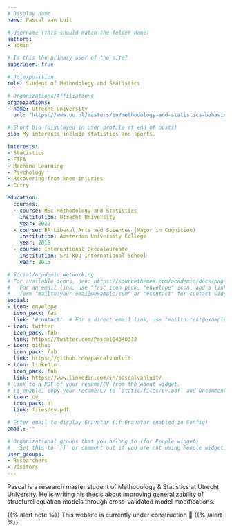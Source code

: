 ```yaml
---
# Display name
name: Pascal van Luit

# Username (this should match the folder name)
authors:
- admin

# Is this the primary user of the site?
superuser: true

# Role/position
role: Student of Methodology and Statistics

# Organizations/Affiliations
organizations:
- name: Utrecht University
  url: "https://www.uu.nl/masters/en/methodology-and-statistics-behavioural-biomedical-and-social-sciences"

# Short bio (displayed in user profile at end of posts)
bio: My interests include statistics and sports.

interests:
- Statistics
- FIFA
- Machine Learning
- Psychology
- Recovering from knee injuries
- Curry

education:
  courses:
  - course: MSc Methodology and Statistics
    institution: Utrecht University
    year: 2020
  - course: BA Liberal Arts and Sciences (Major in Cognition)
    institution: Amsterdam University College
    year: 2018
  - course: International Baccalaureate
    institution: Sri KDU International School
    year: 2015

# Social/Academic Networking
# For available icons, see: https://sourcethemes.com/academic/docs/page-builder/#icons
#   For an email link, use "fas" icon pack, "envelope" icon, and a link in the
#   form "mailto:your-email@example.com" or "#contact" for contact widget.
social:
- icon: envelope
  icon_pack: fas
  link: '#contact'  # For a direct email link, use "mailto:test@example.org".
- icon: twitter
  icon_pack: fab
  link: https://twitter.com/Pascal84340312
- icon: github
  icon_pack: fab
  link: https://github.com/pascalvanluit
- icon: linkedin
  icon_pack: fab
  link: https://www.linkedin.com/in/pascalvanluit/
# Link to a PDF of your resume/CV from the About widget.
# To enable, copy your resume/CV to `static/files/cv.pdf` and uncomment the lines below.
- icon: cv
  icon_pack: ai
  link: files/cv.pdf

# Enter email to display Gravatar (if Gravatar enabled in Config)
email: ""

# Organizational groups that you belong to (for People widget)
#   Set this to `[]` or comment out if you are not using People widget.
user_groups:
- Researchers
- Visitors
---
```


Pascal is a research master student of Methodology & Statistics at Utrecht University. He is writing his thesis about improving generalizability of structural equation models through cross-validated model modifications.

{{% alert note %}}
This website is currently under construction :wrench: 
{{% /alert %}}
